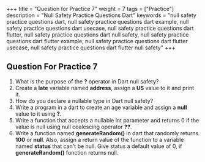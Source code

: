 +++
title = "Question for Practice 7"
weight = 7
tags = ["Practice"]
description = "Null Safety Practice Questions Dart"
keywords = "null safety practice questions dart, null safety practice questions dart example, null safety practice questions dart usecase, null safety practice questions dart flutter, null safety practice questions dart null safety, null safety practice questions dart flutter example, null safety practice questions dart flutter usecase, null safety practice questions dart flutter null safety"
+++

## Question For Practice 7
1. What is the purpose of the **?** operator in Dart null safety?
2. Create a **late** variable named **address**, assign a **US** value to it and print it.
3. How do you declare a nullable type in Dart null safety?
4. Write a program in a dart to create an age variable and assign a **null** value to it using **?**.
5. Write a function that accepts a nullable int parameter and returns 0 if the value is null using null coalescing operator **??**.
6. Write a function named **generateRandom()** in dart that randomly returns **100** or **null**. Also, assign a return value of the function to a variable named **status** that can't be null. Give status a default value of 0, if **generateRandom()** function returns null.